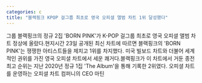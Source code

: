 ```yaml
---
categories: c
title: "블랙핑크 KPOP 걸그룹 최초로 영국 오피셜 앨범 차트 1위 달성했다"
---
```

그룹 블랙핑크의 정규 2집 &#39;BORN PINK&#39;가 K-POP 걸그룹 최초로 영국 오피셜 앨범 차트 정상에 올랐다.현지시간 23일 공개된 최신 차트에 따르면 블랙핑크의 &#39;BORN PINK&#39;는 쟁쟁한 아티스트들을 제치고 1위를 차지했다. 미국 빌보드 차트와 더불어 세계적인 권위를 가진 영국 오피셜 차트에서 세운 쾌거다.블랙핑크가 이 차트에서 거둔 종전 최고 순위는 지난 2020년 정규 1집 &#39;The Album&#39;을 통해 기록한 2위였다. 오피셜 차트를 운영하는 오피셜 차트 컴퍼니의 CEO 마틴